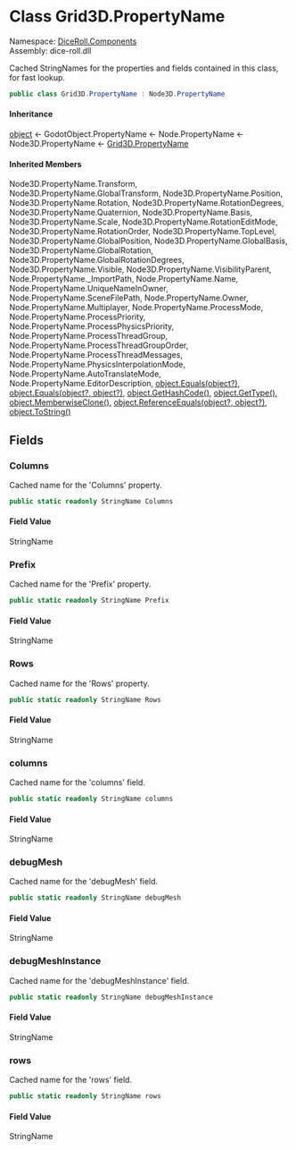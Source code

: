 # <a id="DiceRoll_Components_Grid3D_PropertyName"></a> Class Grid3D.PropertyName

Namespace: [DiceRoll.Components](DiceRoll.Components.md)  
Assembly: dice\-roll.dll  

Cached StringNames for the properties and fields contained in this class, for fast lookup.

```csharp
public class Grid3D.PropertyName : Node3D.PropertyName
```

#### Inheritance

[object](https://learn.microsoft.com/dotnet/api/system.object) ← 
GodotObject.PropertyName ← 
Node.PropertyName ← 
Node3D.PropertyName ← 
[Grid3D.PropertyName](DiceRoll.Components.Grid3D.PropertyName.md)

#### Inherited Members

Node3D.PropertyName.Transform, 
Node3D.PropertyName.GlobalTransform, 
Node3D.PropertyName.Position, 
Node3D.PropertyName.Rotation, 
Node3D.PropertyName.RotationDegrees, 
Node3D.PropertyName.Quaternion, 
Node3D.PropertyName.Basis, 
Node3D.PropertyName.Scale, 
Node3D.PropertyName.RotationEditMode, 
Node3D.PropertyName.RotationOrder, 
Node3D.PropertyName.TopLevel, 
Node3D.PropertyName.GlobalPosition, 
Node3D.PropertyName.GlobalBasis, 
Node3D.PropertyName.GlobalRotation, 
Node3D.PropertyName.GlobalRotationDegrees, 
Node3D.PropertyName.Visible, 
Node3D.PropertyName.VisibilityParent, 
Node.PropertyName.\_ImportPath, 
Node.PropertyName.Name, 
Node.PropertyName.UniqueNameInOwner, 
Node.PropertyName.SceneFilePath, 
Node.PropertyName.Owner, 
Node.PropertyName.Multiplayer, 
Node.PropertyName.ProcessMode, 
Node.PropertyName.ProcessPriority, 
Node.PropertyName.ProcessPhysicsPriority, 
Node.PropertyName.ProcessThreadGroup, 
Node.PropertyName.ProcessThreadGroupOrder, 
Node.PropertyName.ProcessThreadMessages, 
Node.PropertyName.PhysicsInterpolationMode, 
Node.PropertyName.AutoTranslateMode, 
Node.PropertyName.EditorDescription, 
[object.Equals\(object?\)](https://learn.microsoft.com/dotnet/api/system.object.equals\#system\-object\-equals\(system\-object\)), 
[object.Equals\(object?, object?\)](https://learn.microsoft.com/dotnet/api/system.object.equals\#system\-object\-equals\(system\-object\-system\-object\)), 
[object.GetHashCode\(\)](https://learn.microsoft.com/dotnet/api/system.object.gethashcode), 
[object.GetType\(\)](https://learn.microsoft.com/dotnet/api/system.object.gettype), 
[object.MemberwiseClone\(\)](https://learn.microsoft.com/dotnet/api/system.object.memberwiseclone), 
[object.ReferenceEquals\(object?, object?\)](https://learn.microsoft.com/dotnet/api/system.object.referenceequals), 
[object.ToString\(\)](https://learn.microsoft.com/dotnet/api/system.object.tostring)

## Fields

### <a id="DiceRoll_Components_Grid3D_PropertyName_Columns"></a> Columns

Cached name for the 'Columns' property.

```csharp
public static readonly StringName Columns
```

#### Field Value

 StringName

### <a id="DiceRoll_Components_Grid3D_PropertyName_Prefix"></a> Prefix

Cached name for the 'Prefix' property.

```csharp
public static readonly StringName Prefix
```

#### Field Value

 StringName

### <a id="DiceRoll_Components_Grid3D_PropertyName_Rows"></a> Rows

Cached name for the 'Rows' property.

```csharp
public static readonly StringName Rows
```

#### Field Value

 StringName

### <a id="DiceRoll_Components_Grid3D_PropertyName_columns"></a> columns

Cached name for the 'columns' field.

```csharp
public static readonly StringName columns
```

#### Field Value

 StringName

### <a id="DiceRoll_Components_Grid3D_PropertyName_debugMesh"></a> debugMesh

Cached name for the 'debugMesh' field.

```csharp
public static readonly StringName debugMesh
```

#### Field Value

 StringName

### <a id="DiceRoll_Components_Grid3D_PropertyName_debugMeshInstance"></a> debugMeshInstance

Cached name for the 'debugMeshInstance' field.

```csharp
public static readonly StringName debugMeshInstance
```

#### Field Value

 StringName

### <a id="DiceRoll_Components_Grid3D_PropertyName_rows"></a> rows

Cached name for the 'rows' field.

```csharp
public static readonly StringName rows
```

#### Field Value

 StringName

